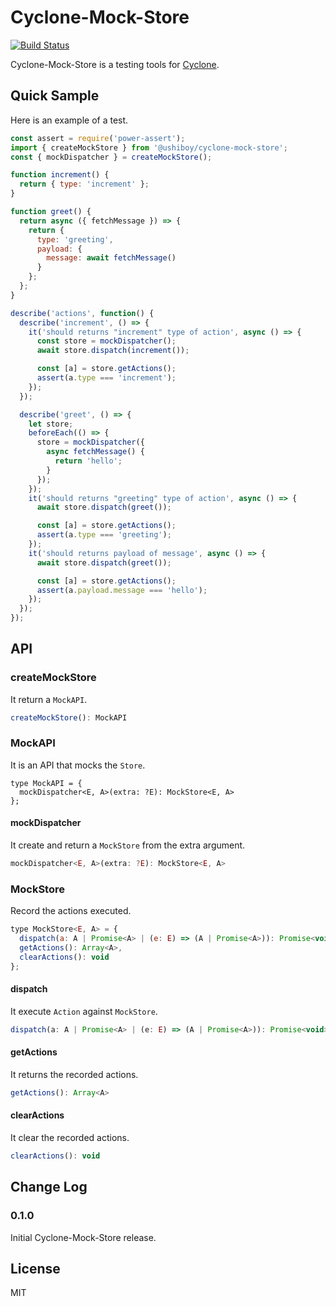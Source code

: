# Cyclone-Mock-Store


[![Build Status](https://travis-ci.org/ushiboy/cyclone-mock-store.svg?branch=master)](https://travis-ci.org/ushiboy/cyclone-mock-store)

Cyclone-Mock-Store is a testing tools for [Cyclone](https://www.npmjs.com/package/@ushiboy/cyclone).

## Quick Sample

Here is an example of a test.

```javascript
const assert = require('power-assert');
import { createMockStore } from '@ushiboy/cyclone-mock-store';
const { mockDispatcher } = createMockStore();

function increment() {
  return { type: 'increment' };
}

function greet() {
  return async ({ fetchMessage }) => {
    return {
      type: 'greeting',
      payload: {
        message: await fetchMessage()
      }
    };
  };
}

describe('actions', function() {
  describe('increment', () => {
    it('should returns "increment" type of action', async () => {
      const store = mockDispatcher();
      await store.dispatch(increment());

      const [a] = store.getActions();
      assert(a.type === 'increment');
    });
  });

  describe('greet', () => {
    let store;
    beforeEach(() => {
      store = mockDispatcher({
        async fetchMessage() {
          return 'hello';
        }
      });
    });
    it('should returns "greeting" type of action', async () => {
      await store.dispatch(greet());

      const [a] = store.getActions();
      assert(a.type === 'greeting');
    });
    it('should returns payload of message', async () => {
      await store.dispatch(greet());

      const [a] = store.getActions();
      assert(a.payload.message === 'hello');
    });
  });
});
```

## API

### createMockStore

It return a `MockAPI`.

```javascript
createMockStore(): MockAPI
```

### MockAPI

It is an API that mocks the `Store`.

```
type MockAPI = {
  mockDispatcher<E, A>(extra: ?E): MockStore<E, A>
};
```

#### mockDispatcher

It create and return a `MockStore` from the extra argument.

```javascript
mockDispatcher<E, A>(extra: ?E): MockStore<E, A>
```

### MockStore

Record the actions executed.

```javascript
type MockStore<E, A> = {
  dispatch(a: A | Promise<A> | (e: E) => (A | Promise<A>)): Promise<void>,
  getActions(): Array<A>,
  clearActions(): void
};
```

#### dispatch

It execute `Action` against `MockStore`.

```javascript
dispatch(a: A | Promise<A> | (e: E) => (A | Promise<A>)): Promise<void>
```

#### getActions

It returns the recorded actions.

```javascript
getActions(): Array<A>
```

#### clearActions

It clear the recorded actions.

```javascript
clearActions(): void
```

## Change Log

### 0.1.0

Initial Cyclone-Mock-Store release.

## License

MIT
